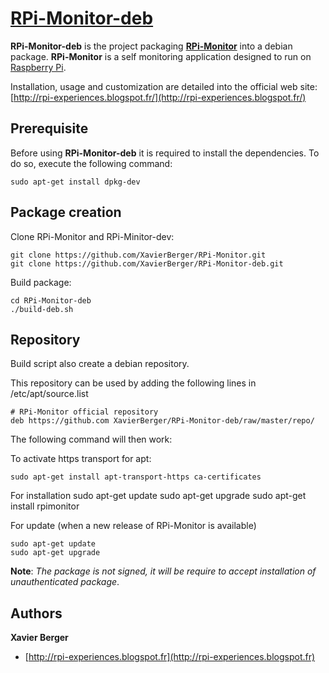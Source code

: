 # [**RPi-Monitor-deb**](http://rpi-experiences.blogspot.fr/)

**RPi-Monitor-deb** is the project packaging [**RPi-Monitor**](https://github.com/XavierBerger/RPi-Monitor) into a debian package. **RPi-Monitor** is a self monitoring application designed to run on [Raspberry Pi](http://www.raspberrypi.org/).

Installation, usage and customization are detailed into the official web site: [http://rpi-experiences.blogspot.fr/](http://rpi-experiences.blogspot.fr/)


## Prerequisite

Before using **RPi-Monitor-deb** it is required to install the dependencies. To do so, execute the following command:

    sudo apt-get install dpkg-dev 

## Package creation

Clone RPi-Monitor and RPi-Minitor-dev:

    git clone https://github.com/XavierBerger/RPi-Monitor.git
    git clone https://github.com/XavierBerger/RPi-Monitor-deb.git

Build package:

    cd RPi-Monitor-deb
    ./build-deb.sh
   
## Repository

Build script also create a debian repository.

This repository can be used by adding the following lines in /etc/apt/source.list

    # RPi-Monitor official repository
    deb https://github.com XavierBerger/RPi-Monitor-deb/raw/master/repo/

The following command will then work:

To activate https transport for apt:
    
    sudo apt-get install apt-transport-https ca-certificates

For installation
    sudo apt-get update
    sudo apt-get upgrade
    sudo apt-get install rpimonitor

For update (when a new release of RPi-Monitor is available)
  
    sudo apt-get update
    sudo apt-get upgrade

**Note**: *The package is not signed, it will be require to accept installation of 
unauthenticated package*.
    
## Authors

**Xavier Berger**

+ [http://rpi-experiences.blogspot.fr](http://rpi-experiences.blogspot.fr)
